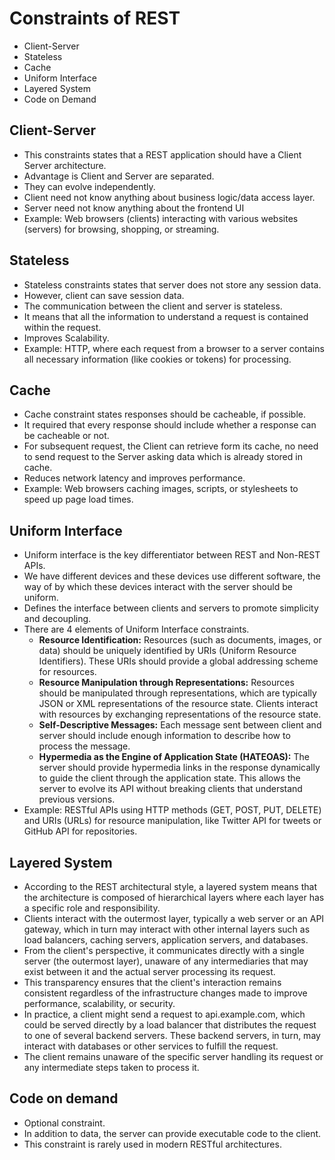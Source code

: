 # Constraints of REST
- Client-Server
- Stateless
- Cache
- Uniform Interface
- Layered System
- Code on Demand

## Client-Server
- This constraints states that a REST application should have a Client Server architecture.
- Advantage is Client and Server are separated.
- They can evolve independently.
- Client need not know anything about business logic/data access layer.
- Server need not know anything about the frontend UI
- Example: Web browsers (clients) interacting with various websites (servers) for browsing, shopping, or streaming.

## Stateless
- Stateless constraints states that server does not store any session data.
- However, client can save session data.
- The communication between the client and server is stateless.
- It means that all the information to understand a request is contained within the request.
- Improves Scalability.
- Example: HTTP, where each request from a browser to a server contains all necessary information (like cookies or tokens) for processing.

## Cache
- Cache constraint states responses should be cacheable, if possible.
- It required that every response should include whether a response can be cacheable or not.
- For subsequent request, the Client can retrieve form its cache, no need to send request to the Server asking data which is already stored in cache. 
- Reduces network latency and improves performance.
- Example: Web browsers caching images, scripts, or stylesheets to speed up page load times.

## Uniform Interface
- Uniform interface is the key differentiator between REST and Non-REST APIs.
- We have different devices and these devices use different software, the way of by which these devices interact with the server should be uniform.
- Defines the interface between clients and servers to promote simplicity and decoupling.
- There are 4 elements of Uniform Interface constraints.
  - **Resource Identification:** Resources (such as documents, images, or data) should be uniquely identified by URIs (Uniform Resource Identifiers). These URIs should provide a global addressing scheme for resources.
  - **Resource Manipulation through Representations:** Resources should be manipulated through representations, which are typically JSON or XML representations of the resource state. Clients interact with resources by exchanging representations of the resource state.
  - **Self-Descriptive Messages:** Each message sent between client and server should include enough information to describe how to process the message.
  - **Hypermedia as the Engine of Application State (HATEOAS):** The server should provide hypermedia links in the response dynamically to guide the client through the application state. This allows the server to evolve its API without breaking clients that understand previous versions.
- Example: RESTful APIs using HTTP methods (GET, POST, PUT, DELETE) and URIs (URLs) for resource manipulation, like Twitter API for tweets or GitHub API for repositories.

## Layered System
- According to the REST architectural style, a layered system means that the architecture is composed of hierarchical layers where each layer has a specific role and responsibility. 
- Clients interact with the outermost layer, typically a web server or an API gateway, which in turn may interact with other internal layers such as load balancers, caching servers, application servers, and databases.
- From the client's perspective, it communicates directly with a single server (the outermost layer), unaware of any intermediaries that may exist between it and the actual server processing its request.
- This transparency ensures that the client's interaction remains consistent regardless of the infrastructure changes made to improve performance, scalability, or security.
- In practice, a client might send a request to api.example.com, which could be served directly by a load balancer that distributes the request to one of several backend servers. These backend servers, in turn, may interact with databases or other services to fulfill the request. 
- The client remains unaware of the specific server handling its request or any intermediate steps taken to process it.

## Code on demand
- Optional constraint.
- In addition to data, the server can provide executable code to the client.
- This constraint is rarely used in modern RESTful architectures.
